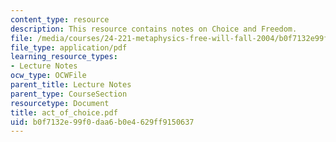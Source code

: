 ```yaml
---
content_type: resource
description: This resource contains notes on Choice and Freedom.
file: /media/courses/24-221-metaphysics-free-will-fall-2004/b0f7132e99f0daa6b0e4629ff9150637_act_of_choice.pdf
file_type: application/pdf
learning_resource_types:
- Lecture Notes
ocw_type: OCWFile
parent_title: Lecture Notes
parent_type: CourseSection
resourcetype: Document
title: act_of_choice.pdf
uid: b0f7132e-99f0-daa6-b0e4-629ff9150637
---
```

